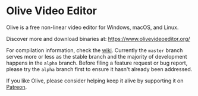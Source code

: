 # Olive Video Editor

Olive is a free non-linear video editor for Windows, macOS, and Linux.

Discover more and download binaries at: https://www.olivevideoeditor.org/

For compilation information, check the [wiki](https://github.com/olive-editor/olive/wiki). Currently the `master` branch serves more or less as the stable branch and the majority of development happens in the `alpha` branch. Before filing a feature request or bug report, please try the `alpha` branch first to ensure it hasn't already been addressed.

If you like Olive, please consider helping keep it alive by supporting it on [Patreon](https://www.patreon.com/olivevideoeditor).
